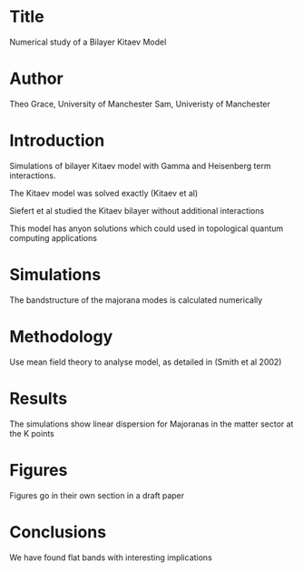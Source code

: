 # Title 
Numerical study of a Bilayer Kitaev Model

# Author
Theo Grace, University of Manchester 
Sam, Univeristy of Manchester 

# Introduction
Simulations of bilayer Kitaev model with Gamma and Heisenberg term interactions.

The Kitaev model was solved exactly (Kitaev et al) 

Siefert et al studied the Kitaev bilayer without additional interactions

This model has anyon solutions which could used in topological quantum computing applications 

# Simulations
The bandstructure of the majorana modes is calculated numerically 

# Methodology
Use mean field theory to analyse model, as detailed in (Smith et al 2002)

# Results
The simulations show linear dispersion for Majoranas in the matter sector at the K points

# Figures 
Figures go in their own section in a draft paper

# Conclusions 
We have found flat bands with interesting implications  